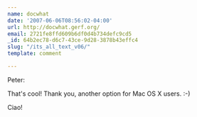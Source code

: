 ```yaml
---
name: docwhat
date: '2007-06-06T08:56:02-04:00'
url: http://docwhat.gerf.org/
email: 2721fe8ffd609b6df0d4b734defc9cd5
_id: 64b2ec78-d6c7-43ce-9d28-3878b43effc4
slug: "/its_all_text_v06/"
template: comment

---
```


Peter:

That's cool! Thank you, another option for Mac OS X users. :-)

Ciao!
